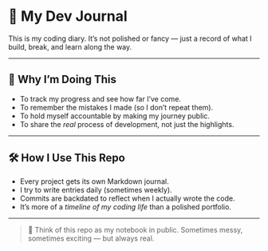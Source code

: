 # 📓 My Dev Journal

This is my coding diary. It’s not polished or fancy — just a record of what I build, break, and learn along the way.  

---

## 🌱 Why I’m Doing This
- To track my progress and see how far I’ve come.  
- To remember the mistakes I made (so I don’t repeat them).  
- To hold myself accountable by making my journey public.  
- To share the *real* process of development, not just the highlights.  

---

## 🛠️ How I Use This Repo
- Every project gets its own Markdown journal.  
- I try to write entries daily (sometimes weekly).  
- Commits are backdated to reflect when I actually wrote the code.  
- It’s more of a *timeline of my coding life* than a polished portfolio.  

---

> 💭 Think of this repo as my notebook in public. Sometimes messy, sometimes exciting — but always real.

